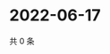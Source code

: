 # 2022-06-17

共 0 条

<!-- BEGIN WEIBO -->
<!-- 最后更新时间 Fri Jun 17 2022 05:00:32 GMT+0800 (China Standard Time) -->

<!-- END WEIBO -->
